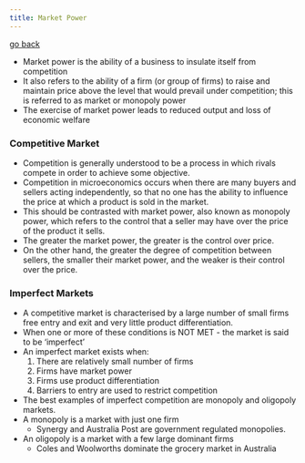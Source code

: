 ```yaml
---
title: Market Power
---
```


[go back](11Subjects/11Economics.md)

- Market power is the ability of a business to insulate itself from competition
- It also refers to the ability of a firm (or group of firms) to raise and maintain price above the level that would prevail under competition; this is referred to as market or monopoly power
- The exercise of market power leads to reduced output and loss of economic welfare

### Competitive Market
- Competition is generally understood to be a process in which rivals compete in order to achieve some objective.
- Competition in microeconomics occurs when there are many buyers and sellers acting independently, so that no one has the ability to influence the price at which a product is sold in the market.
- This should be contrasted with market power, also known as monopoly power, which refers to the control that a seller may have over the price of the product it sells. 
- The greater the market power, the greater is the control over price. 
- On the other hand, the greater the degree of competition between sellers, the smaller their market power, and the weaker is their control over the price.

### Imperfect Markets
- A competitive market is characterised by a large number of small firms free entry and exit and very little product differentiation. 
- When one or more of these conditions is NOT MET - the market is said to be ‘imperfect’ 
- An imperfect market exists when: 
	1. There are relatively small number of firms 
	2. Firms have market power 
	3. Firms use product differentiation 
	4. Barriers to entry are used to restrict competition
- The best examples of imperfect competition are monopoly and oligopoly markets. 
- A monopoly is a market with just one firm
	- Synergy and Australia Post are government regulated monopolies.
- An oligopoly is a market with a few large dominant firms
	- Coles and Woolworths dominate the grocery market in Australia